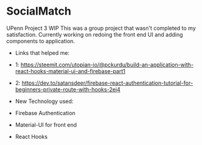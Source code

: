 # SocialMatch

UPenn Project 3 WIP
This was a group project that wasn't completed to my satisfaction. Currently working on redoing the front end UI and adding components to application. 

- Links that helped me: 
- 1: https://steemit.com/utopian-io/@pckurdu/build-an-application-with-react-hooks-material-ui-and-firebase-part1
- 2: https://dev.to/satansdeer/firebase-react-authentication-tutorial-for-beginners-private-route-with-hooks-2ej4


- New Technology used: 
- Firebase Authentication 
- Material-UI for front end 
- React Hooks 

